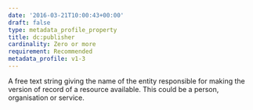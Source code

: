 ```yaml
---
date: '2016-03-21T10:00:43+00:00'
draft: false
type: metadata_profile_property
title: dc:publisher
cardinality: Zero or more
requirement: Recommended
metadata_profile: v1-3
---
```

A free text string giving the name of the entity responsible for making the version of record of a resource available. This could be a person, organisation or service.
